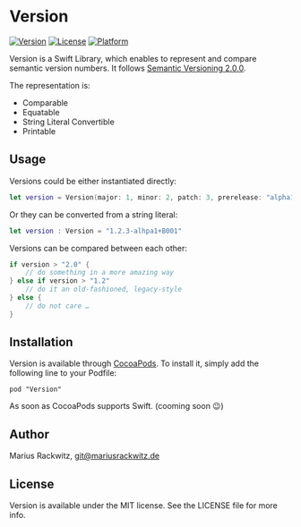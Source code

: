 # Version
[![Version](https://img.shields.io/cocoapods/v/Version.svg?style=flat)](http://cocoadocs.org/docsets/Version)
[![License](https://img.shields.io/cocoapods/l/Version.svg?style=flat)](http://cocoadocs.org/docsets/Version)
[![Platform](https://img.shields.io/cocoapods/p/Version.svg?style=flat)](http://cocoadocs.org/docsets/Version)

Version is a Swift Library, which enables to represent and compare semantic version numbers.
It follows [Semantic Versioning 2.0.0](http://semver.org).

The representation is:

* Comparable
* Equatable
* String Literal Convertible
* Printable


## Usage

Versions could be either instantiated directly:

```swift
let version = Version(major: 1, minor: 2, patch: 3, prerelease: "alpha1", build: "B001")
```

Or they can be converted from a string literal:

```swift
let version : Version = "1.2.3-alhpa1+B001"
```

Versions can be compared between each other:

```swift
if version > "2.0" {
    // do something in a more amazing way
} else if version > "1.2"
    // do it an old-fashioned, legacy-style
} else {
    // do not care …
}
```

## Installation

Version is available through [CocoaPods](http://cocoapods.org). To install
it, simply add the following line to your Podfile:

```
pod "Version"
```

As soon as CocoaPods supports Swift. (cooming soon :wink:)


## Author

Marius Rackwitz, git@mariusrackwitz.de


## License

Version is available under the MIT license. See the LICENSE file for more info.

